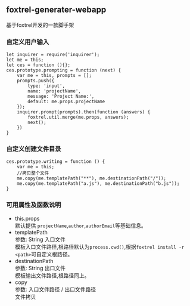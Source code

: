 ## foxtrel-generater-webapp
基于foxtrel开发的一款脚手架

### 自定义用户输入
```
let inquirer = require('inquirer');
let me = this;
let ces = function (){};
ces.prototype.prompting = function (next) {
    var me = this, prompts = [];
    prompts.push({
        type: 'input',
        name: 'projectName',
        message: 'Project Name:',
        default: me.props.projectName
    });
    inquirer.prompt(prompts).then(function (answers) {
        foxtrel.util.merge(me.props, answers);
        next();
    })
}
```

### 自定义创建文件目录

```
ces.prototype.writing = function () {
    var me = this;
    //拷贝整个文件
    me.copy(me.templatePath("**"), me.destinationPath("/"));
    me.copy(me.templatePath("a.js"), me.destinationPath("b.js"));
}
```

### 可用属性及函数说明

* this.props    
默认提供 `projectName`,`author`,`authorEmail`等基础信息。    
* templatePath   
参数: String 入口文件   
模板入口文件路径,根路径默认为`process.cwd()`,根据`foxtrel install -r <path>`可自定义根路径。    
* destinationPath       
参数: String 出口文件       
模板输出文件路径,根路径同上。  
* copy      
参数: 入口文件路径 / 出口文件路径     
文件拷贝  
 






